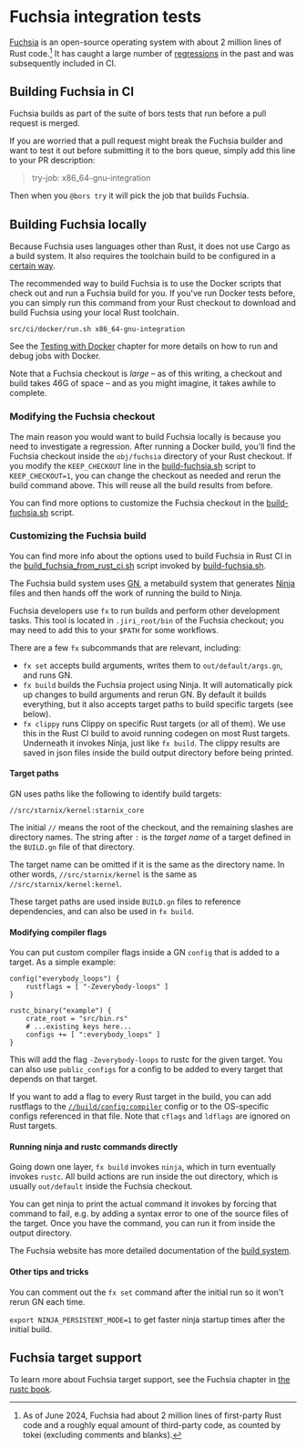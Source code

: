 # Fuchsia integration tests

[Fuchsia](https://fuchsia.dev) is an open-source operating system with about 2
million lines of Rust code.[^loc] It has caught a large number of [regressions]
in the past and was subsequently included in CI.

## Building Fuchsia in CI

Fuchsia builds as part of the suite of bors tests that run before a pull request
is merged.

If you are worried that a pull request might break the Fuchsia builder and want to test it out before submitting it to the bors queue, simply add this line to your PR description:

> try-job: x86_64-gnu-integration

Then when you `@bors try` it will pick the job that builds Fuchsia.

## Building Fuchsia locally

Because Fuchsia uses languages other than Rust, it does not use Cargo as a build
system. It also requires the toolchain build to be configured in a [certain
way][build-toolchain].

The recommended way to build Fuchsia is to use the Docker scripts that check out
and run a Fuchsia build for you. If you've run Docker tests before, you can
simply run this command from your Rust checkout to download and build Fuchsia
using your local Rust toolchain.

```
src/ci/docker/run.sh x86_64-gnu-integration
```

See the [Testing with Docker](docker.md) chapter for more details on how to run
and debug jobs with Docker.

Note that a Fuchsia checkout is *large* – as of this writing, a checkout and
build takes 46G of space – and as you might imagine, it takes awhile to
complete.

### Modifying the Fuchsia checkout

The main reason you would want to build Fuchsia locally is because you need to
investigate a regression. After running a Docker build, you'll find the Fuchsia
checkout inside the `obj/fuchsia` directory of your Rust checkout.  If you
modify the `KEEP_CHECKOUT` line in the [build-fuchsia.sh] script to
`KEEP_CHECKOUT=1`, you can change the checkout as needed and rerun the build
command above. This will reuse all the build results from before.

You can find more options to customize the Fuchsia checkout in the
[build-fuchsia.sh] script.

### Customizing the Fuchsia build

You can find more info about the options used to build Fuchsia in Rust CI in the
[build_fuchsia_from_rust_ci.sh] script invoked by [build-fuchsia.sh].

The Fuchsia build system uses [GN], a metabuild system that generates [Ninja]
files and then hands off the work of running the build to Ninja.

Fuchsia developers use `fx` to run builds and perform other development tasks.
This tool is located in `.jiri_root/bin` of the Fuchsia checkout; you may need
to add this to your `$PATH` for some workflows.

There are a few `fx` subcommands that are relevant, including:

* `fx set` accepts build arguments, writes them to `out/default/args.gn`, and runs GN.
* `fx build` builds the Fuchsia project using Ninja. It will automatically pick
  up changes to build arguments and rerun GN. By default it builds everything,
  but it also accepts target paths to build specific targets (see below).
* `fx clippy` runs Clippy on specific Rust targets (or all of them). We use this
  in the Rust CI build to avoid running codegen on most Rust targets. Underneath
  it invokes Ninja, just like `fx build`. The clippy results are saved in json
  files inside the build output directory before being printed.

#### Target paths

GN uses paths like the following to identify build targets:

```
//src/starnix/kernel:starnix_core
```

The initial `//` means the root of the checkout, and the remaining slashes are
directory names. The string after `:` is the _target name_ of a target defined
in the `BUILD.gn` file of that directory.

The target name can be omitted if it is the same as the directory name. In other
words, `//src/starnix/kernel` is the same as `//src/starnix/kernel:kernel`.

These target paths are used inside `BUILD.gn` files to reference dependencies,
and can also be used in `fx build`.

#### Modifying compiler flags

You can put custom compiler flags inside a GN `config` that is added to a target.
As a simple example:

```
config("everybody_loops") {
    rustflags = [ "-Zeverybody-loops" ]
}

rustc_binary("example") {
    crate_root = "src/bin.rs"
    # ...existing keys here...
    configs += [ ":everybody_loops" ]
}
```

This will add the flag `-Zeverybody-loops` to rustc for the given target. You can
also use `public_configs` for a config to be added to every target that depends
on that target.

If you want to add a flag to every Rust target in the build, you can add
rustflags to the [`//build/config:compiler`] config or to the OS-specific
configs referenced in that file. Note that `cflags` and `ldflags` are ignored on
Rust targets.

#### Running ninja and rustc commands directly

Going down one layer, `fx build` invokes `ninja`, which in turn eventually
invokes `rustc`. All build actions are run inside the out directory, which is
usually `out/default` inside the Fuchsia checkout.

You can get ninja to print the actual command it invokes by forcing that command
to fail, e.g. by adding a syntax error to one of the source files of the target.
Once you have the command, you can run it from inside the output directory.

The Fuchsia website has more detailed documentation of the [build system].

#### Other tips and tricks

You can comment out the `fx set` command after the initial run so it won't rerun
GN each time.

`export NINJA_PERSISTENT_MODE=1` to get faster ninja startup times after the
initial build.

## Fuchsia target support

To learn more about Fuchsia target support, see the Fuchsia chapter in [the
rustc book][platform-support].

[regressions]: https://gist.github.com/tmandry/7103eba4bd6a6fb0c439b5a90ae355fa
[build-toolchain]: https://fuchsia.dev/fuchsia-src/development/build/rust_toolchain
[build-fuchsia.sh]: https://github.com/rust-lang/rust/pull/126105/files?file-filters%5B%5D=.sh&show-viewed-files=true
[build_fuchsia_from_rust_ci.sh]: https://cs.opensource.google/fuchsia/fuchsia/+/main:scripts/rust/build_fuchsia_from_rust_ci.sh?q=build_fuchsia_from_rust_ci&ss=fuchsia
[platform-support]: https://doc.rust-lang.org/nightly/rustc/platform-support/fuchsia.html
[GN]: https://gn.googlesource.com/gn/+/main#gn
[Ninja]: https://ninja-build.org/
[`//build/config:compiler`]: https://cs.opensource.google/fuchsia/fuchsia/+/main:build/config/BUILD.gn;l=121;drc=c26c473bef93b33117ae417893118907a026fec7
[build system]: https://fuchsia.dev/fuchsia-src/development/build/build_system

[^loc]: As of June 2024, Fuchsia had about 2 million lines of first-party Rust code
and a roughly equal amount of third-party code, as counted by tokei (excluding
comments and blanks).
